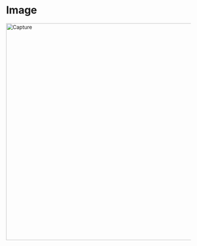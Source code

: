 # Image
<img width="594" alt="Capture" src="https://user-images.githubusercontent.com/63954689/79689037-e9941c00-826f-11ea-994a-a625419a69e0.PNG">
